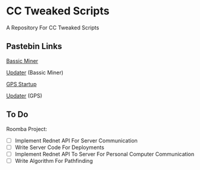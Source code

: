 # CC Tweaked Scripts
A Repository For CC Tweaked Scripts

## Pastebin Links

[Bassic Miner](https://pastebin.com/jj6HhgXf)

[Updater](https://pastebin.com/4rMM5Jfg) (Bassic Miner)

[GPS Startup](https://pastebin.com/C5pvDxwS)

[Updater](https://pastebin.com/Fw2B61Qc) (GPS)

## To Do

Roomba Project:

- [ ] Implement Rednet API For Server Communication
- [ ] Write Server Code For Deployments
- [ ] Implement Rednet API To Server For Personal Computer Communication
- [ ] Write Algorithm For Pathfinding